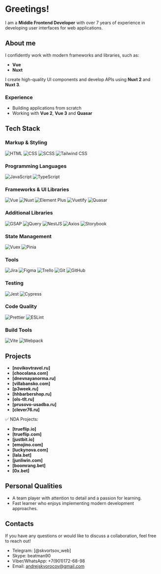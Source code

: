# Greetings!

I am a **Middle Frontend Developer** with over 7 years of experience in developing user interfaces for web applications.

## About me

I confidently work with modern frameworks and libraries, such as:

- **Vue**
- **Nuxt**

I create high-quality UI components and develop APIs using **Nuxt 2** and **Nuxt 3**.

### Experience

- Building applications from scratch
- Working with **Vue 2**, **Vue 3** and **Quasar**

## Tech Stack

### Markup & Styling
![HTML](https://img.shields.io/badge/HTML-E34F26?style=flat&logo=html5&logoColor=white)
![CSS](https://img.shields.io/badge/CSS-1572B6?style=flat&logo=css3&logoColor=white)
![SCSS](https://img.shields.io/badge/SCSS-CC6699?style=flat&logo=sass&logoColor=white)
![Tailwind CSS](https://img.shields.io/badge/Tailwind%20CSS-38B2AC?style=flat&logo=tailwind-css&logoColor=white)

### Programming Languages
![JavaScript](https://img.shields.io/badge/JavaScript-F7DF1E?style=flat&logo=javascript&logoColor=black)
![TypeScript](https://img.shields.io/badge/TypeScript-007ACC?style=flat&logo=typescript&logoColor=white)

### Frameworks & UI Libraries
![Vue](https://img.shields.io/badge/Vue.js-35495E?style=flat&logo=vue.js&logoColor=4FC08D)
![Nuxt](https://img.shields.io/badge/Nuxt.js-00DC82?style=flat&logo=nuxt.js&logoColor=white)
![Element Plus](https://img.shields.io/badge/Element%20Plus-1F1F1F?style=flat&logo=element&logoColor=white)
![Vuetify](https://img.shields.io/badge/Vuetify-1867C0?style=flat&logo=vuetify&logoColor=white)
![Quasar](https://img.shields.io/badge/Quasar-1867C0?style=flat&logo=quasar&logoColor=white)

### Additional Libraries
![GSAP](https://img.shields.io/badge/GSAP-88CCFF?style=flat&logo=greensock&logoColor=black)
![jQuery](https://img.shields.io/badge/jQuery-0769AD?style=flat&logo=jquery&logoColor=white)
![NestJS](https://img.shields.io/badge/NestJS-E0234E?style=flat&logo=nestjs&logoColor=white)
![Axios](https://img.shields.io/badge/Axios-5A29E3?style=flat&logo=axios&logoColor=white)
![Storybook](https://img.shields.io/badge/Storybook-FF4785?style=flat&logo=storybook&logoColor=white)

### State Management
![Vuex](https://img.shields.io/badge/Vuex-4FC08D?style=flat&logo=vuex&logoColor=white)
![Pinia](https://img.shields.io/badge/Pinia-00DC82?style=flat&logo=vue&logoColor=white)

### Tools
![Jira](https://img.shields.io/badge/Jira-0052CC?style=flat&logo=jira&logoColor=white)
![Figma](https://img.shields.io/badge/Figma-F24E1E?style=flat&logo=figma&logoColor=white)
![Trello](https://img.shields.io/badge/Trello-0052CC?style=flat&logo=trello&logoColor=white)
![Git](https://img.shields.io/badge/Git-F05032?style=flat&logo=git&logoColor=white)
![GitHub](https://img.shields.io/badge/GitHub-181717?style=flat&logo=github&logoColor=white)

### Testing
![Jest](https://img.shields.io/badge/Jest-C21325?style=flat&logo=jest&logoColor=white)
![Cypress](https://img.shields.io/badge/Cypress-4B3B6E?style=flat&logo=cypress&logoColor=white)

### Code Quality
![Prettier](https://img.shields.io/badge/Prettier-FF69B4?style=flat&logo=prettier&logoColor=white)
![ESLint](https://img.shields.io/badge/ESLint-4B32C3?style=flat&logo=eslint&logoColor=white)

### Build Tools
![Vite](https://img.shields.io/badge/Vite-646CFF?style=flat&logo=vite&logoColor=white)
![Webpack](https://img.shields.io/badge/Webpack-8DD6F9?style=flat&logo=webpack&logoColor=black)

## Projects

- **[novikovtravel.ru]**
- **[chocolana.com]**
- **[dnevnayanorma.ru]**
- **[villabansko.com]**
- **[p3week.ru]**
- **[hhbarbershop.ru]**
- **[ols-tlt.ru]**
- **[prusovo-usadba.ru]**
- **[clever76.ru]**

✅ NDA Projects:
- **[trueflip.io]**
- **[trueflip.com]**
- **[justbit.io]**
- **[emojino.com]**
- **[luckynova.com]**
- **[lala.bet]**
- **[junliwin.com]**
- **[boomrang.bet]**
- **[0x.bet]**

## Personal Qualities

- A team player with attention to detail and a passion for learning.
- Fast learner who enjoys implementing modern development approaches.

## Contacts

If you have any questions or would like to discuss a collaboration, feel free to reach out!

- Telegram: [@skvortsov_web]
- Skype: beatman90
- Viber/WhatsApp: +7(901)172-68-98
- Email: [andrejskvorocov@gmail.com](mailto:andrejskvorocov@gmail.com)
